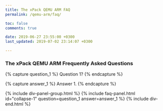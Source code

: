 ```yaml
---
title: The xPack QEMU ARM FAQ
permalink: /qemu-arm/faq/

toc: false
comments: true

date: 2019-06-27 23:55:00 +0300
last_updated: 2019-07-02 23:14:07 +0300

---
```


### The xPack QEMU ARM Frequently Asked Questions

{% capture question_1 %}
Question 1?
{% endcapture %}

{% capture answer_1 %}
Answer 1.
{% endcapture %}

{% include div-panel-group.html %}
{% include faq-panel.html id="collapse-1" question=question_1 answer=answer_1 %}
{% include div-end.html %}
